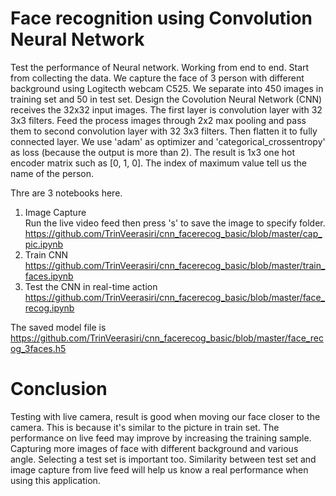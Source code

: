 # Face recognition using Convolution Neural Network

Test the performance of Neural network. Working from end to end. Start from collecting the data. We capture the face of 3 person with different background using Logitecth webcam C525. We separate into 450 images in training set and 50 in test set. Design the Covolution Neural Network (CNN) receives the 32x32 input images. The first layer is convolution layer with 32 3x3 filters. Feed the process images through 2x2 max pooling and pass them to second convolution layer with 32 3x3 filters. Then flatten it to fully connected layer. We use 'adam' as optimizer and 'categorical_crossentropy' as loss (because the output is more than 2). The result is 1x3 one hot encoder matrix such as [0, 1, 0]. The index of maximum value tell us the name of the person.

Thre are 3 notebooks here. <br>
1) Image Capture <br>
Run the live video feed then press 's' to save the image to specify folder. <br>
https://github.com/TrinVeerasiri/cnn_facerecog_basic/blob/master/cap_pic.ipynb
2) Train CNN <br>
https://github.com/TrinVeerasiri/cnn_facerecog_basic/blob/master/train_faces.ipynb <br>
3) Test the CNN in real-time action <br>
https://github.com/TrinVeerasiri/cnn_facerecog_basic/blob/master/face_recog.ipynb

The saved model file is <br>
https://github.com/TrinVeerasiri/cnn_facerecog_basic/blob/master/face_recog_3faces.h5

# Conclusion
Testing with live camera, result is good when moving our face closer to the camera. This is because it's similar to the picture in train set. The performance on live feed may improve by increasing the training sample. Capturing more images of face with different background and various angle. Selecting a test set is important too. Similarity between test set and image capture from live feed will help us know a real performance when using this application.  
